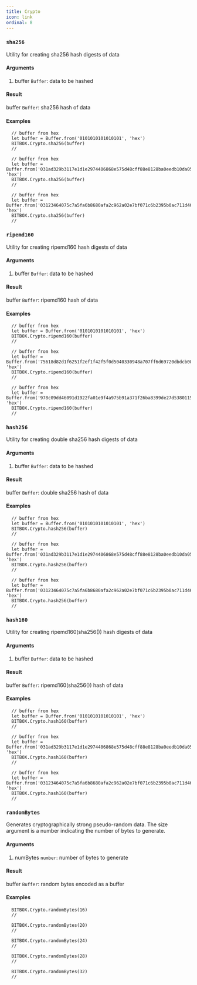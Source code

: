 ```yaml
---
title: Crypto
icon: link
ordinal: 8
---
```


### `sha256`

Utility for creating sha256 hash digests of data

#### Arguments

1.  buffer `Buffer`: data to be hashed

#### Result

buffer `Buffer`: sha256 hash of data

#### Examples

      // buffer from hex
      let buffer = Buffer.from('0101010101010101', 'hex')
      BITBOX.Crypto.sha256(buffer)
      //

      // buffer from hex
      let buffer = Buffer.from('031ad329b3117e1d1e2974406868e575d48cff88e8128ba0eedb10da053785033b', 'hex')
      BITBOX.Crypto.sha256(buffer)
      //

      // buffer from hex
      let buffer = Buffer.from('03123464075c7a5fa6b8680afa2c962a02e7bf071c6b2395b0ac711d462cac9354', 'hex')
      BITBOX.Crypto.sha256(buffer)
      //

### `ripemd160`

Utility for creating ripemd160 hash digests of data

#### Arguments

1.  buffer `Buffer`: data to be hashed

#### Result

buffer `Buffer`: ripemd160 hash of data

#### Examples

      // buffer from hex
      let buffer = Buffer.from('0101010101010101', 'hex')
      BITBOX.Crypto.ripemd160(buffer)
      //

      // buffer from hex
      let buffer = Buffer.from('75618d82d1f6251f2ef1f42f5f0d5040330948a707ff6d69720dbdcb00b48aab', 'hex')
      BITBOX.Crypto.ripemd160(buffer)
      //

      // buffer from hex
      let buffer = Buffer.from('978c09dd46091d1922fa01e9f4a975b91a371f26ba8399de27d53801152121de', 'hex')
      BITBOX.Crypto.ripemd160(buffer)
      //

### `hash256`

Utility for creating double sha256 hash digests of data

#### Arguments

1.  buffer `Buffer`: data to be hashed

#### Result

buffer `Buffer`: double sha256 hash of data

#### Examples

      // buffer from hex
      let buffer = Buffer.from('0101010101010101', 'hex')
      BITBOX.Crypto.hash256(buffer)
      //

      // buffer from hex
      let buffer = Buffer.from('031ad329b3117e1d1e2974406868e575d48cff88e8128ba0eedb10da053785033b', 'hex')
      BITBOX.Crypto.hash256(buffer)
      //

      // buffer from hex
      let buffer = Buffer.from('03123464075c7a5fa6b8680afa2c962a02e7bf071c6b2395b0ac711d462cac9354', 'hex')
      BITBOX.Crypto.hash256(buffer)
      //

### `hash160`

Utility for creating ripemd160(sha256()) hash digests of data

#### Arguments

1.  buffer `Buffer`: data to be hashed

#### Result

buffer `Buffer`: ripemd160(sha256()) hash of data

#### Examples

      // buffer from hex
      let buffer = Buffer.from('0101010101010101', 'hex')
      BITBOX.Crypto.hash160(buffer)
      //

      // buffer from hex
      let buffer = Buffer.from('031ad329b3117e1d1e2974406868e575d48cff88e8128ba0eedb10da053785033b', 'hex')
      BITBOX.Crypto.hash160(buffer)
      //

      // buffer from hex
      let buffer = Buffer.from('03123464075c7a5fa6b8680afa2c962a02e7bf071c6b2395b0ac711d462cac9354', 'hex')
      BITBOX.Crypto.hash160(buffer)
      //

### `randomBytes`

Generates cryptographically strong pseudo\-random data. The size argument is a number indicating the number of bytes to generate.

#### Arguments

1.  numBytes `number`: number of bytes to generate

#### Result

buffer `Buffer`: random bytes encoded as a buffer

#### Examples

      BITBOX.Crypto.randomBytes(16)
      //

      BITBOX.Crypto.randomBytes(20)
      //

      BITBOX.Crypto.randomBytes(24)
      //

      BITBOX.Crypto.randomBytes(28)
      //

      BITBOX.Crypto.randomBytes(32)
      //
